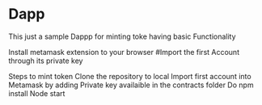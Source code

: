 # Dapp
This just a sample Dappp for minting toke having basic Functionality

Install metamask extension to your browser 
#Import the first Account through its private key

Steps to mint token
  Clone the repository to local	
  Import first account into Metamask by adding Private key availaible in the contracts folder
  Do npm install
  Node start
  
